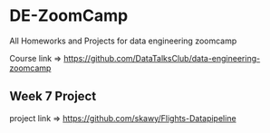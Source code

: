 # DE-ZoomCamp

All Homeworks and Projects for data engineering zoomcamp

Course link => https://github.com/DataTalksClub/data-engineering-zoomcamp

## Week 7 Project
project link => https://github.com/skawy/Flights-Datapipeline
